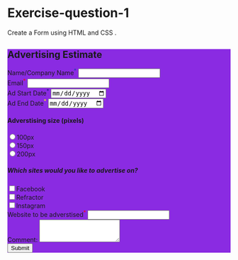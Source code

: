 # Exercise-question-1
Create a Form using HTML and CSS .
<!DOCTYPE html>
<html lang="en">
<head>
    <meta charset="UTF-8">
    <meta http-equiv="X-UA-Compatible" content="IE=edge">
    <meta name="viewport" content="width=device-width, initial-scale=1.0">
    <title>exercise  1</title>
</head>
<body>
    <div class="container mt-3" style="background-color:blueviolet">
        <h2>Advertising Estimate</h2>
        <form name="myForm" action="/action_page.php" onsubmit="return validateForm()" method="post">
          <div class="mb-3">
              <label for="cname">Name/Company Name<sup style="color: rgb(24, 58, 167);">*</sup></label>
              <input type="text" class="form-control" id="cname"  name="cname" maxlength="10">
            </div>
          <div class="mb-3">
            <label for="email">Email<sup style="color: red;">*</sup></label>
            <input type="email" class="form-control" id="email" name="email">
          </div>
          <div class ="mb-3">
              <label for="sdate">Ad Start Date<sup style="color: rgb(21, 21, 129);">*</sup></label>
              <input type="date" class="form-control" id="sdate" name="sdate">
          </div>
          <div class ="mb-3">
              <label for="edate">Ad End Date<sup style="color: yellow;">*</sup></label>
              <input type="date" class="form-control" id="edate" name="edate">
          </div>
          <h4>Adverstising size (pixels)</h4>
          <div class="mb-3">
              <div class="radio">
                  <label><input type="radio" name="optradio">100px</label>
                </div>
                <div class="radio">
                  <label><input type="radio" name="optradio">150px</label>
                </div>
                <div class="radio">
                  <label><input type="radio" name="optradio" >200px</label>
                </div>    
            </div>
            <h5>Which sites would you like to advertise on?</h5>
      <div class="mb-3">
          <div class="checkbox">
              <label><input type="checkbox" value="">Facebook</label>
            </div>
            <div class="checkbox">
              <label><input type="checkbox" value="">Refractor</label>
            </div>
            <div class="checkbox">
              <label><input type="checkbox" value="">lnstagram</label>
            </div>
      </div>
      <div class="mb-3">
          <label for="wname">Website to be adverstised<sup style="color: red;">*</sup></label>
          <input type="text" class="form-control" id="wname"  name="wname">
        </div>
          <div class="mb-3">
              <label for="comment">Comment:</label>
              <textarea class="form-control" rows="3" id="comment"></textarea>
          </div>
          <button type="submit" class="btn btn-primary" onclick="display_alert()">Submit</button>
        </form>
      </div>
</body>
</html>
